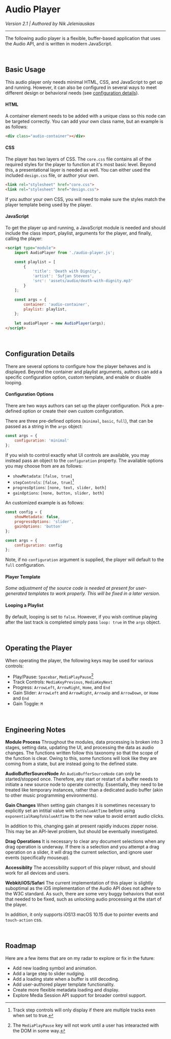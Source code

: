 # Audio Player
*Version 2.1 | Authored by Nik Jeleniauskas*

---
The following audio player is a flexible, buffer-based application that uses the Audio API, and is written in modern JavaScript.

<br>

## Basic Usage
This audio player only needs minimal HTML, CSS, and JavaScript to get up and running. However, it can also be configured in several ways to meet different design or behavioral needs (see [configuration details](#configuration-details)).


#### HTML
A container element needs to be added with a unique class so this node can be targeted correctly. You can add your own class name, but an example is as follows:

```html
<div class="audio-container"></div>
```


#### CSS
The player has two layers of CSS. The `core.css` file contains all of the required styles for the player to function at it's most basic level. Beyond this, a presentational layer is needed as well. You can either used the included `design.css` file, or author your own. 

```html
<link rel="stylesheet" href="core.css">
<link rel="stylesheet" href="design.css">
```

If you author your own CSS, you will need to make sure the styles match the player template being used by the player.


#### JavaScript
To get the player up and running, a JavaScript module is needed and should include the class import, playlist, arguments for the player, and finally, calling the player:

```html
<script type="module">
	import AudioPlayer from './audio-player.js';

	const playlist = [
		{
			'title': 'Death with Dignity',
			'artist': 'Sufjan Stevens',
			'src': 'assets/audio/death-with-dignity.mp3'
		}
	];

	const args = {
		container: 'audio-container',
		playlist: playlist,
	};
	
	let audioPlayer = new AudioPlayer(args);
</script>
```

<br>

## Configuration Details
There are several options to configure how the player behaves and is displayed. Beyond the container and playlist arguments, authors can add a specific configuration option, custom template, and enable or disable looping.

#### Configuration Options
There are two ways authors can set up the player configuration. Pick a pre-defined option or create their own custom configuration.

There are three pre-defined options (`minimal`, `basic`, `full`), that can be passed as a string in the `args` object:

```javascript
const args = {
	configuration: 'minimal'
};
```

If you wish to control exactly what UI controls are available, you may instead pass an object to the `configuration` property. The available options you may choose from are as follows:

- `showMetadata`: `[false, true]`
- `stepControls`: `[false, true]`[^1]
- `progresOptions`: `[none, text, slider, both]`
- `gainOptions`: `[none, button, slider, both]`

[^1]: Track step controls will only display if there are multiple tracks even when set to true.

An customized example is as follows:

```javascript
const config = {
	showMetadata: false,
	progressOptions: 'slider',
	gainOptions: 'button'
};

const args = {
	configuration: config
};
```

Note, if no `configuration` argument is supplied, the player will default to the `full` configuration.


#### Player Template
*Some adjustment of the source code is needed at present for user-generated templates to work properly. This will be fixed in a later version.*


#### Looping a Playlist
By default, looping is set to `false`. However, if you wish continue playing after the last track is completed simply pass `loop: true` in the `args` object.

<br>

## Operating the Player
When operating the player, the following keys may be used for various controls:
- Play/Pause: `Spacebar`, `MediaPlayPause`[^2]
- Track Controls: `MediaKeyPrevious`, `MediaKeyNext`
- Progress: `ArrowLeft`, `ArrowRight`, `Home`, and `End`
- Gain Slider: `ArrowLeft` and `ArrowRight`, `ArrowUp` and `ArrowDown`, or `Home` and `End`
- Gain Toggle: `M`

[^2]: The `MediaPlayPause` key will not work until a user has intearacted with the DOM in some way.

<br>

## Engineering Notes
**Module Process**
Throughout the modules, data processing is broken into 3 stages, setting data, updating the UI, and processing the data as audio changes. The functions written follow this taxonomy so that the scope of the function is clear. Owing to this, some functions will look like they are coming from a state, but are instead going to the defined state.



**AudioBufferSourceNode**
An `AudioBufferSourceNode` can only be started/stopped once. Therefore, any start or restart of a buffer needs to initiate a new source node to operate correctly. Essentially, they need to be treated like temporary instances, rather than a dedicated audio buffer (akin to other music programming environments).



**Gain Changes**
When setting gain changes it is sometimes necessary to explicitly set an intitial value with `SetValueAtTime` before using `exponentialRampToValueAtTime` to the new value to avoid errant audio clicks.

In addition to this, changing gain at present rapidly induces zipper noise. This may be an API-level problem, but should be eventually investigated.



**Drag Operations**
It is necessary to clear any document selections when any drag operation is underway. If there is a selection and you attempt a drag operation on a slider, it will drag the current selection, and ignore user events (specifically mouseup).



**Accessiblity**
The accessibility support of this player robust, and should work for all devices and users.



**Webkit/iOS/Safari**
The current implementation of this player is slightly suboptimal as the iOS implementation of the Audio API does not adhere to the W3C standard. As such, there are some very buggy behaviors that exist that needed to be fixed, such as unlocking audio processing at the start of the player.

In addition, it only supports iOS13 macOS 10.15 due to pointer events and `touch-action` css.

<br>

## Roadmap
Here are a few items that are on my radar to explore or fix in the future:
- Add new loading symbol and animation.
- Add a large step to slider nudging.
- Add a loading state when a buffer is still decoding.
- Add user-authored player template functionality.
- Create more flexible metadata loading and display.
- Explore Media Session API support for broader control support.